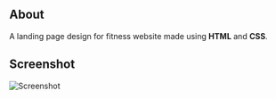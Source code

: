 ## About
A landing page design for fitness website made using **HTML** and **CSS**.

## Screenshot
![Screenshot](https://user-images.githubusercontent.com/80754608/126891634-4f768370-fb83-4849-bcbc-f99c68d7255e.png)


